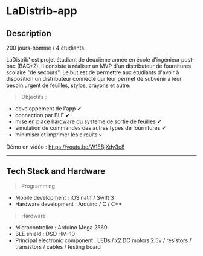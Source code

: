 # LaDistrib-app

## Description

200 jours-homme / 4 étudiants

LaDistrib' est projet étudiant de deuxième année en école d'ingénieur post-bac (BAC+2). Il consiste à réaliser un MVP d'un distributeur de fournitures scolaire "de secours". Le but est de permettre aux étudiants d'avoir à disposition un distributeur connecté qui leur permet de subvenir à leur besoin urgent de feuilles, stylos, crayons et autre.

> Objectifs :
- developpement de l'app ✔︎
- connection par BLE ✔︎
- mise en place hardware du systeme de sortie de feuilles ✔︎
- simulation de commandes des autres types de fournitures ✔︎
- minimiser et imprimer les circuits 𐄂

Démo en vidéo : https://youtu.be/W1EBjXdy3c8

---------

## Tech Stack and Hardware

> Programming 
- Mobile development : iOS natif / Swift 3
- Hardware development : Arduino / C / C++

> Hardware
- Microcontroller : Arduino Mega 2560
- BLE shield : DSD HM-10
- Principal electronic component : LEDs / x2 DC motors 2.5v / resistors / transistors / cables / testing board
